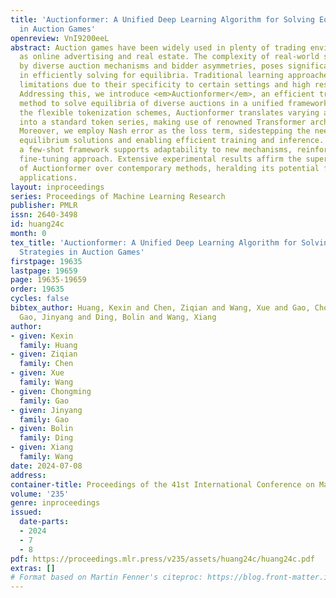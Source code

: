 ```yaml
---
title: 'Auctionformer: A Unified Deep Learning Algorithm for Solving Equilibrium Strategies
  in Auction Games'
openreview: VnI9200eeL
abstract: Auction games have been widely used in plenty of trading environments such
  as online advertising and real estate. The complexity of real-world scenarios, characterized
  by diverse auction mechanisms and bidder asymmetries, poses significant challenges
  in efficiently solving for equilibria. Traditional learning approaches often face
  limitations due to their specificity to certain settings and high resource demands.
  Addressing this, we introduce <em>Auctionformer</em>, an efficient transformer-based
  method to solve equilibria of diverse auctions in a unified framework. Leveraging
  the flexible tokenization schemes, Auctionformer translates varying auction games
  into a standard token series, making use of renowned Transformer architectures.
  Moreover, we employ Nash error as the loss term, sidestepping the need for underlying
  equilibrium solutions and enabling efficient training and inference. Furthermore,
  a few-shot framework supports adaptability to new mechanisms, reinforced by a self-supervised
  fine-tuning approach. Extensive experimental results affirm the superior performance
  of Auctionformer over contemporary methods, heralding its potential for broad real-world
  applications.
layout: inproceedings
series: Proceedings of Machine Learning Research
publisher: PMLR
issn: 2640-3498
id: huang24c
month: 0
tex_title: 'Auctionformer: A Unified Deep Learning Algorithm for Solving Equilibrium
  Strategies in Auction Games'
firstpage: 19635
lastpage: 19659
page: 19635-19659
order: 19635
cycles: false
bibtex_author: Huang, Kexin and Chen, Ziqian and Wang, Xue and Gao, Chongming and
  Gao, Jinyang and Ding, Bolin and Wang, Xiang
author:
- given: Kexin
  family: Huang
- given: Ziqian
  family: Chen
- given: Xue
  family: Wang
- given: Chongming
  family: Gao
- given: Jinyang
  family: Gao
- given: Bolin
  family: Ding
- given: Xiang
  family: Wang
date: 2024-07-08
address:
container-title: Proceedings of the 41st International Conference on Machine Learning
volume: '235'
genre: inproceedings
issued:
  date-parts:
  - 2024
  - 7
  - 8
pdf: https://proceedings.mlr.press/v235/assets/huang24c/huang24c.pdf
extras: []
# Format based on Martin Fenner's citeproc: https://blog.front-matter.io/posts/citeproc-yaml-for-bibliographies/
---
```

